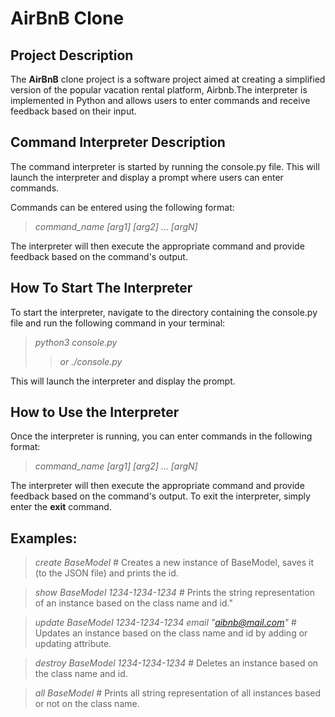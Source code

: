 # AirBnB Clone
## Project Description
The **AirBnB** clone project is a software project aimed at creating a simplified version of the popular vacation rental platform, Airbnb.The interpreter is implemented in Python and allows users to enter commands and receive feedback based on their input.

## Command Interpreter Description
The command interpreter is started by running the console.py file. This will launch the interpreter and display a prompt where users can enter commands.


Commands can be entered using the following format:
> *command_name [arg1] [arg2] ... [argN]*


The interpreter will then execute the appropriate command and provide feedback based on the command's output.

## How To Start The Interpreter
To start the interpreter, navigate to the directory containing the console.py file and run the following command in your terminal:
> *python3 console.py*
>> *or*
> *./console.py*


This will launch the interpreter and display the prompt.

## How to Use the Interpreter
Once the interpreter is running, you can enter commands in the following format:
> *command_name [arg1] [arg2] ... [argN]*


The interpreter will then execute the appropriate command and provide feedback based on the command's output.
To exit the interpreter, simply enter the **exit** command.

## Examples:
> *create BaseModel* \# Creates a new instance of BaseModel, saves it (to the JSON file) and prints the id.


> *show BaseModel 1234-1234-1234* \# Prints the string representation of an instance based on the class name and id."


> *update BaseModel 1234-1234-1234 email "aibnb@mail.com"* \# Updates an instance based on the class name and id by adding or updating attribute.


> *destroy BaseModel 1234-1234-1234* \# Deletes an instance based on the class name and id.


> *all BaseModel* \# Prints all string representation of all instances based or not on the class name.

